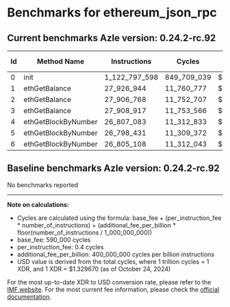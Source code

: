 # Benchmarks for ethereum_json_rpc

## Current benchmarks Azle version: 0.24.2-rc.92

| Id  | Method Name         | Instructions  | Cycles      | USD           | USD/Million Calls |
| --- | ------------------- | ------------- | ----------- | ------------- | ----------------- |
| 0   | init                | 1_122_797_598 | 849_709_039 | $0.0011298326 | $1_129.83         |
| 1   | ethGetBalance       | 27_926_944    | 11_760_777  | $0.0000156380 | $15.63            |
| 2   | ethGetBalance       | 27_906_768    | 11_752_707  | $0.0000156272 | $15.62            |
| 3   | ethGetBalance       | 27_908_917    | 11_753_566  | $0.0000156284 | $15.62            |
| 4   | ethGetBlockByNumber | 26_807_083    | 11_312_833  | $0.0000150423 | $15.04            |
| 5   | ethGetBlockByNumber | 26_798_431    | 11_309_372  | $0.0000150377 | $15.03            |
| 6   | ethGetBlockByNumber | 26_805_108    | 11_312_043  | $0.0000150413 | $15.04            |

## Baseline benchmarks Azle version: 0.24.2-rc.92

No benchmarks reported

---

**Note on calculations:**

-   Cycles are calculated using the formula: base_fee + (per_instruction_fee \* number_of_instructions) + (additional_fee_per_billion \* floor(number_of_instructions / 1_000_000_000))
-   base_fee: 590_000 cycles
-   per_instruction_fee: 0.4 cycles
-   additional_fee_per_billion: 400_000_000 cycles per billion instructions
-   USD value is derived from the total cycles, where 1 trillion cycles = 1 XDR, and 1 XDR = $1.329670 (as of October 24, 2024)

For the most up-to-date XDR to USD conversion rate, please refer to the [IMF website](https://www.imf.org/external/np/fin/data/rms_sdrv.aspx).
For the most current fee information, please check the [official documentation](https://internetcomputer.org/docs/current/developer-docs/gas-cost#execution).
